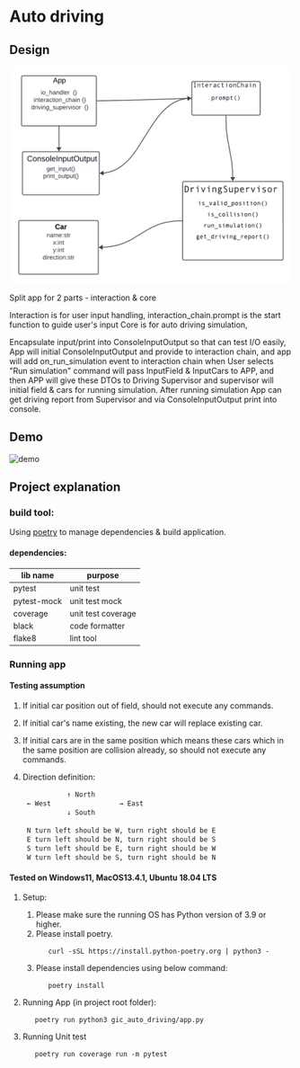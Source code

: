 # Auto driving

## Design

![design diagram](images/design_diagram.png "diagram")

Split app for 2 parts - interaction & core

Interaction is for user input handling, interaction_chain.prompt is the start function to guide user's input
Core is for auto driving simulation,

Encapsulate input/print into ConsoleInputOutput so that can test I/O easily,
App will initial ConsoleInputOutput and provide to interaction chain, and app will add on_run_simulation event
to interaction chain when User selects "Run simulation" command will pass InputField & InputCars to APP, and then APP
will give these DTOs to Driving Supervisor and supervisor will initial field & cars for running simulation.
After running simulation App can get driving report from Supervisor and via ConsoleInputOutput print into console.

## Demo

![demo](images/gic_auto_driving_demo.gif)

## Project explanation

### build tool:

  Using [poetry](https://python-poetry.org/) to manage dependencies & build application.

#### dependencies:

| lib name    | purpose            |
|-------------|--------------------|
| pytest      | unit test          |
| pytest-mock | unit test mock     |
| coverage    | unit test coverage |
| black       | code formatter     |
| flake8      | lint tool          |

### Running app

#### Testing assumption
   1. If initial car position out of field, should not execute any commands.
   2. If initial car's name existing, the new car will replace existing car.
   3. If initial cars are in the same position which means these cars which in the same position are collision already, 
      so should not execute any commands.
   4. Direction definition:
   
        ``` text
                   ↑ North
         ← West                 → East
                   ↓ South

         N turn left should be W, turn right should be E
         E turn left should be N, turn right should be S
         S turn left should be E, turn right should be W
         W turn left should be S, turn right should be N
        ```
      

#### Tested on Windows11, MacOS13.4.1, Ubuntu 18.04 LTS

1. Setup:
   1. Please make sure the running OS has Python version of 3.9 or higher.
   2. Please install poetry.
      ```shell
         curl -sSL https://install.python-poetry.org | python3 -
      ```
   3. Please install dependencies using below command:
      ```shell
         poetry install
      ```

2. Running App (in project root folder):
   ```shell
      poetry run python3 gic_auto_driving/app.py
   ```
3. Running Unit test
   ```shell
      poetry run coverage run -m pytest
   ```
   